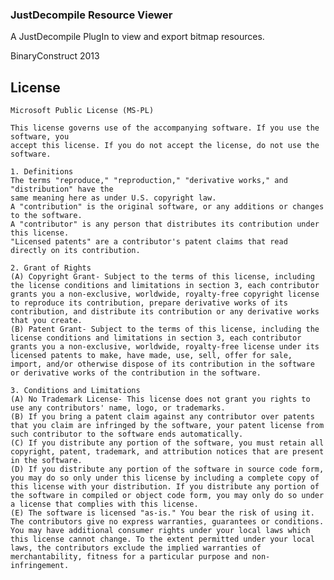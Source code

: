 ### JustDecompile Resource Viewer
A JustDecompile PlugIn to view and export bitmap resources.

BinaryConstruct 2013

## License
    Microsoft Public License (MS-PL)
    
    This license governs use of the accompanying software. If you use the software, you
    accept this license. If you do not accept the license, do not use the software.
    
    1. Definitions
    The terms "reproduce," "reproduction," "derivative works," and "distribution" have the
    same meaning here as under U.S. copyright law.
    A "contribution" is the original software, or any additions or changes to the software.
    A "contributor" is any person that distributes its contribution under this license.
    "Licensed patents" are a contributor's patent claims that read directly on its contribution.
    
    2. Grant of Rights
    (A) Copyright Grant- Subject to the terms of this license, including the license conditions and limitations in section 3, each contributor grants you a non-exclusive, worldwide, royalty-free copyright license to reproduce its contribution, prepare derivative works of its contribution, and distribute its contribution or any derivative works that you create.
    (B) Patent Grant- Subject to the terms of this license, including the license conditions and limitations in section 3, each contributor grants you a non-exclusive, worldwide, royalty-free license under its licensed patents to make, have made, use, sell, offer for sale, import, and/or otherwise dispose of its contribution in the software or derivative works of the contribution in the software.
    
    3. Conditions and Limitations
    (A) No Trademark License- This license does not grant you rights to use any contributors' name, logo, or trademarks.
    (B) If you bring a patent claim against any contributor over patents that you claim are infringed by the software, your patent license from such contributor to the software ends automatically.
    (C) If you distribute any portion of the software, you must retain all copyright, patent, trademark, and attribution notices that are present in the software.
    (D) If you distribute any portion of the software in source code form, you may do so only under this license by including a complete copy of this license with your distribution. If you distribute any portion of the software in compiled or object code form, you may only do so under a license that complies with this license.
    (E) The software is licensed "as-is." You bear the risk of using it. The contributors give no express warranties, guarantees or conditions. You may have additional consumer rights under your local laws which this license cannot change. To the extent permitted under your local laws, the contributors exclude the implied warranties of merchantability, fitness for a particular purpose and non-infringement.
